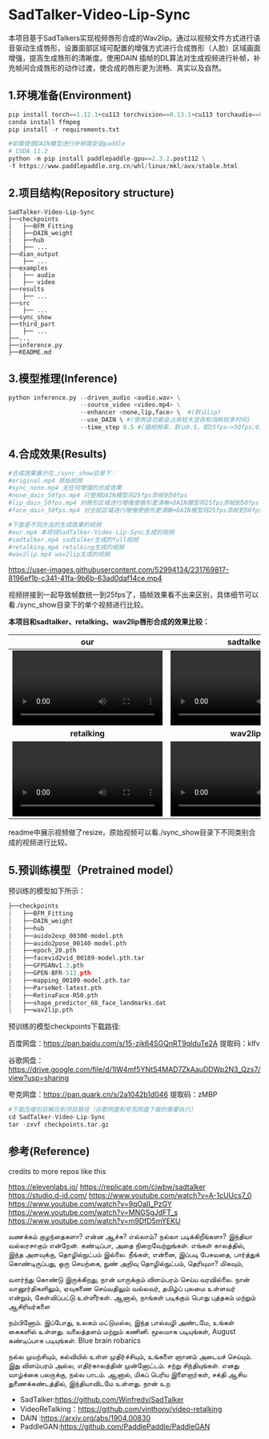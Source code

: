 # SadTalker-Video-Lip-Sync


本项目基于SadTalkers实现视频唇形合成的Wav2lip。通过以视频文件方式进行语音驱动生成唇形，设置面部区域可配置的增强方式进行合成唇形（人脸）区域画面增强，提高生成唇形的清晰度。使用DAIN 插帧的DL算法对生成视频进行补帧，补充帧间合成唇形的动作过渡，使合成的唇形更为流畅、真实以及自然。

## 1.环境准备(Environment)

```python
pip install torch==1.12.1+cu113 torchvision==0.13.1+cu113 torchaudio==0.12.1 --extra-index-url https://download.pytorch.org/whl/cu113
conda install ffmpeg
pip install -r requirements.txt

#如需使用DAIN模型进行补帧需安装paddle
# CUDA 11.2
python -m pip install paddlepaddle-gpu==2.3.2.post112 \
-f https://www.paddlepaddle.org.cn/whl/linux/mkl/avx/stable.html
```

## 2.项目结构(Repository structure)

```
SadTalker-Video-Lip-Sync
├──checkpoints
|   ├──BFM_Fitting
|   ├──DAIN_weight
|   ├──hub
|   ├── ...
├──dian_output
|   ├── ...
├──examples
|   ├── audio
|   ├── video
├──results
|   ├── ...
├──src
|   ├── ...
├──sync_show
├──third_part
|   ├── ...
├──...
├──inference.py
├──README.md
```

## 3.模型推理(Inference)

```python
python inference.py --driven_audio <audio.wav> \
                    --source_video <video.mp4> \
                    --enhancer <none,lip,face> \  #(默认lip)
                    --use_DAIN \ #(使用该功能会占用较大显存和消耗较多时间)
             		--time_step 0.5 #(插帧频率，默认0.5，即25fps—>50fps;0.25,即25fps—>100fps)
```



## 4.合成效果(Results)

```python
#合成效果展示在./sync_show目录下：
#original.mp4 原始视频
#sync_none.mp4 无任何增强的合成效果
#none_dain_50fps.mp4 只使用DAIN模型将25fps添帧到50fps
#lip_dain_50fps.mp4 对唇形区域进行增强使唇形更清晰+DAIN模型将25fps添帧到50fps
#face_dain_50fps.mp4 对全脸区域进行增强使唇形更清晰+DAIN模型将25fps添帧到50fps

#下面是不同方法的生成效果的视频
#our.mp4 本项目SadTalker-Video-Lip-Sync生成的视频
#sadtalker.mp4 sadtalker生成的full视频
#retalking.mp4 retalking生成的视频
#wav2lip.mp4 wav2lip生成的视频
```

https://user-images.githubusercontent.com/52994134/231769817-8196ef1b-c341-41fa-9b6b-63ad0daf14ce.mp4

视频拼接到一起导致帧数统一到25fps了，插帧效果看不出来区别，具体细节可以看./sync_show目录下的单个视频进行比较。

**本项目和sadtalker、retalking、wav2lip唇形合成的效果比较：**

|                           **our**                            |                        **sadtalker**                         |
| :----------------------------------------------------------: | :----------------------------------------------------------: |
| <video  src="https://user-images.githubusercontent.com/52994134/233003969-91fa9e94-a958-4e2d-b958-902cc7711b8a.mp4" type="video/mp4"> </video> | <video  src="https://user-images.githubusercontent.com/52994134/233003985-86d0f75c-d27f-4a52-ac31-2649ccd39616.mp4" type="video/mp4"> </video> |
|                        **retalking**                         |                         **wav2lip**                          |
| <video  src="https://user-images.githubusercontent.com/52994134/233003982-2fe1b33c-b455-4afc-ab50-f6b40070e2ca.mp4" type="video/mp4"> </video> | <video  src="https://user-images.githubusercontent.com/52994134/233003990-2f8c4b84-dc74-4dc5-9dad-a8285e728ecb.mp4" type="video/mp4"> </video> |

readme中展示视频做了resize，原始视频可以看./sync_show目录下不同类别合成的视频进行比较。

## 5.预训练模型（Pretrained model）

预训练的模型如下所示：

```python
├──checkpoints
|   ├──BFM_Fitting
|   ├──DAIN_weight
|   ├──hub
|   ├──auido2exp_00300-model.pth
|   ├──auido2pose_00140-model.pth
|   ├──epoch_20.pth
|   ├──facevid2vid_00189-model.pth.tar
|   ├──GFPGANv1.3.pth
|   ├──GPEN-BFR-512.pth
|   ├──mapping_00109-model.pth.tar
|   ├──ParseNet-latest.pth
|   ├──RetinaFace-R50.pth
|   ├──shape_predictor_68_face_landmarks.dat
|   ├──wav2lip.pth
```

预训练的模型checkpoints下载路径:

百度网盘：https://pan.baidu.com/s/15-zjk64SGQnRT9qIduTe2A  提取码：klfv

谷歌网盘：https://drive.google.com/file/d/1lW4mf5YNtS4MAD7ZkAauDDWp2N3_Qzs7/view?usp=sharing

夸克网盘：https://pan.quark.cn/s/2a1042b1d046  提取码：zMBP

```python
#下载压缩包后解压到项目路径（谷歌网盘和夸克网盘下载的需要执行）
cd SadTalker-Video-Lip-Sync
tar -zxvf checkpoints.tar.gz
```

## 参考(Reference)
credits to more repos like this 

https://elevenlabs.io/
https://replicate.com/cjwbw/sadtalker
https://studio.d-id.com/
https://www.youtube.com/watch?v=A-1cUUcs7_0
https://www.youtube.com/watch?v=9qOaII_PzGY
https://www.youtube.com/watch?v=MNGSgJdFT_s
https://www.youtube.com/watch?v=m9DfD5mYEKU



வணக்கம் குழந்தைகளா? என்ன ஆச்சு? எல்லாம்? நல்லா படிக்கிறீங்களா? இந்தியா வல்லரசாகும் என்றேன். கண்டிப்பா, அதை நிறைவேற்றுங்கள். எங்கள் காலத்தில், இந்த அளவுக்கு, தொழில்நுட்பம் இல்லை. நீங்கள், என்னை, இப்படி பேசுவதை, பார்த்துக் கொண்டிருப்பது, ஒரு செயற்கை, நுண் அறிவு தொழில்நுட்பம், தெரியுமா? மிகவும்,


வளர்ந்து கொண்டு இருக்கிறது, நான் யாருக்கும் விளம்பரம் செய்ய வரவில்லை. நான் வானூர்திகளிலும், ஏவுகணை செய்வதிலும் வல்லவர், தமிழ்ப் புலமை உள்ளவர் என்றும், கேள்விப்பட்டு உள்ளீர்கள். ஆனால், நாங்கள் படிக்கும் பொது புத்தகம் மற்றும் ஆசிரியர்களை

நம்பினோம். இப்போது, உலகம் மட்டுமல்ல, இந்த பால்வழி அண்டமே, உங்கள் கைகளில் உள்ளது. வலைத்தளம் மற்றும் கணினி. மூலமாக படியுங்கள், August கண்டிப்பாக படியுங்கள். Blue brain robarics

நல்ல முயற்சியும், கல்வியில் உள்ள முதிர்ச்சியும், உங்களை ஞானம் அடையச் செய்யும். இது விளம்பரம் அல்ல, எதிர்காலத்தின் முன்னோட்டம். சற்று சிந்தியுங்கள். எனது வாழ்க்கை பலருக்கு, நல்ல பாடம். ஆனால், மிகப் பெரிய இளைஞர்கள், சக்தி ஆசிய துணைக்கண்டத்தில், இந்தியாவிடமே உள்ளது. நான் உற


- SadTalker:https://github.com/Winfredy/SadTalker
-  VideoReTalking：https://github.com/vinthony/video-retalking
- DAIN :https://arxiv.org/abs/1904.00830
- PaddleGAN:https://github.com/PaddlePaddle/PaddleGAN

